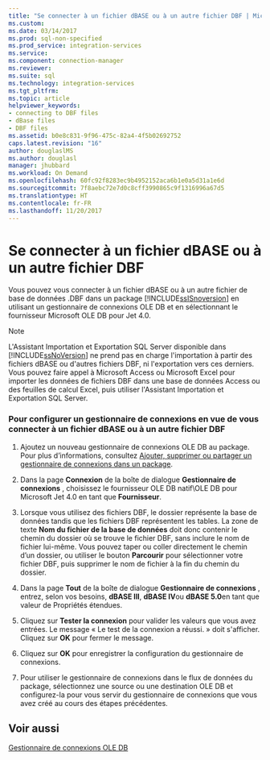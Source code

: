 ```yaml
---
title: "Se connecter à un fichier dBASE ou à un autre fichier DBF | Microsoft Docs"
ms.custom: 
ms.date: 03/14/2017
ms.prod: sql-non-specified
ms.prod_service: integration-services
ms.service: 
ms.component: connection-manager
ms.reviewer: 
ms.suite: sql
ms.technology: integration-services
ms.tgt_pltfrm: 
ms.topic: article
helpviewer_keywords:
- connecting to DBF files
- dBase files
- DBF files
ms.assetid: b0e8c831-9f96-475c-82a4-4f5b02692752
caps.latest.revision: "16"
author: douglaslMS
ms.author: douglasl
manager: jhubbard
ms.workload: On Demand
ms.openlocfilehash: 60fc92f8283ec9b4952152aca6b1e0a5d31a1e6d
ms.sourcegitcommit: 7f8aebc72e7d0c8cff3990865c9f1316996a67d5
ms.translationtype: HT
ms.contentlocale: fr-FR
ms.lasthandoff: 11/20/2017
---
```

# <a name="connect-to-a-dbase-or-other-dbf-file"></a>Se connecter à un fichier dBASE ou à un autre fichier DBF
  Vous pouvez vous connecter à un fichier dBASE ou à un autre fichier de base de données .DBF dans un package [!INCLUDE[ssISnoversion](../../includes/ssisnoversion-md.md)] en utilisant un gestionnaire de connexions OLE DB et en sélectionnant le fournisseur Microsoft OLE DB pour Jet 4.0.  
  
> [!NOTE]  
>  L'Assistant Importation et Exportation SQL Server disponible dans [!INCLUDE[ssNoVersion](../../includes/ssnoversion-md.md)] ne prend pas en charge l'importation à partir des fichiers dBASE ou d'autres fichiers DBF, ni l'exportation vers ces derniers. Vous pouvez faire appel à Microsoft Access ou Microsoft Excel pour importer les données de fichiers DBF dans une base de données Access ou des feuilles de calcul Excel, puis utiliser l'Assistant Importation et Exportation SQL Server.  
  
### <a name="to-configure-a-connection-manager-to-connect-to-a-dbase-or-other-dbf-file"></a>Pour configurer un gestionnaire de connexions en vue de vous connecter à un fichier dBASE ou à un autre fichier DBF  
  
1.  Ajoutez un nouveau gestionnaire de connexions OLE DB au package. Pour plus d’informations, consultez [Ajouter, supprimer ou partager un gestionnaire de connexions dans un package](http://msdn.microsoft.com/library/6f2ba4ea-10be-4c40-9e80-7efcf6ee9655).  
  
2.  Dans la page **Connexion** de la boîte de dialogue **Gestionnaire de connexions** , choisissez le fournisseur OLE DB natif\OLE DB pour Microsoft Jet 4.0 en tant que **Fournisseur**.  
  
3.  Lorsque vous utilisez des fichiers DBF, le dossier représente la base de données tandis que les fichiers DBF représentent les tables. La zone de texte **Nom du fichier de la base de données** doit donc contenir le chemin du dossier où se trouve le fichier DBF, sans inclure le nom de fichier lui-même. Vous pouvez taper ou coller directement le chemin d’un dossier, ou utiliser le bouton **Parcourir** pour sélectionner votre fichier DBF, puis supprimer le nom de fichier à la fin du chemin du dossier.  
  
4.  Dans la page **Tout** de la boîte de dialogue **Gestionnaire de connexions** , entrez, selon vos besoins, **dBASE III**, **dBASE IV**ou **dBASE 5.0**en tant que valeur de Propriétés étendues.  
  
5.  Cliquez sur **Tester la connexion** pour valider les valeurs que vous avez entrées. Le message « Le test de la connexion a réussi. » doit s'afficher. Cliquez sur **OK** pour fermer le message.  
  
6.  Cliquez sur **OK** pour enregistrer la configuration du gestionnaire de connexions.  
  
7.  Pour utiliser le gestionnaire de connexions dans le flux de données du package, sélectionnez une source ou une destination OLE DB et configurez-la pour vous servir du gestionnaire de connexions que vous avez créé au cours des étapes précédentes.  
  
## <a name="see-also"></a>Voir aussi  
 [Gestionnaire de connexions OLE DB](../../integration-services/connection-manager/ole-db-connection-manager.md)  
  
  
